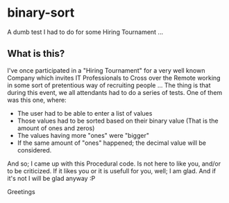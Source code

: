 # binary-sort
A dumb test I had to do for some Hiring Tournament ...

## What is this?
I've once participated in a "Hiring Tournament" for a very well known Company which invites IT Professionals to Cross over the Remote working in some sort of pretentious way of recruiting people ...
The thing is that during this event, we all attendants had to do a series of tests. One of them was this one, where:

 - The user had to be able to enter a list of values
 - Those values had to be sorted based on their binary value (That is the amount of ones and zeros)
 - The values having more "ones" were "bigger"
 - If the same amount of "ones" happened; the decimal value will be considered.
 
 And so; I came up with this Procedural code.
 Is not here to like you, and/or to be criticized. If it likes you or it is usefull for you, well; I am glad. And if it's not I will be glad anyway :P

Greetings
